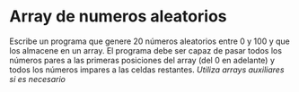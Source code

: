 
# Array de numeros aleatorios

Escribe un programa que genere 20 números aleatorios entre 0 y 100 y que los almacene en un array. El programa debe ser capaz de pasar todos los números pares a las primeras posiciones del array (del 0 en adelante) y todos los números impares a las celdas restantes. _Utiliza arrays auxiliares si es necesario_